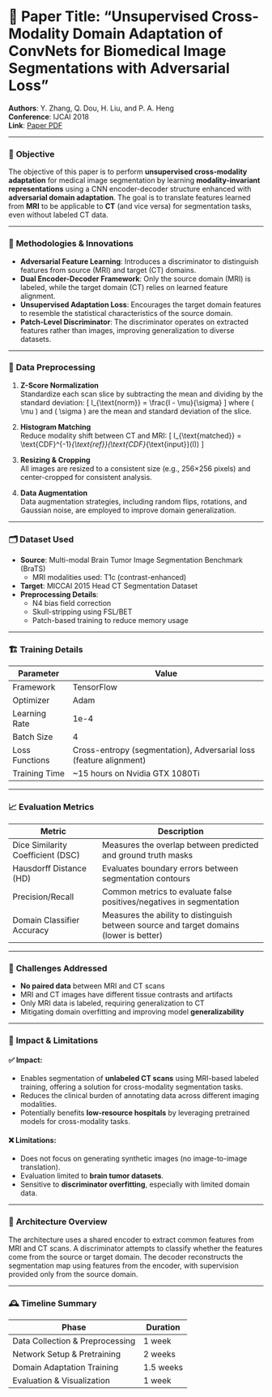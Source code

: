 # 📄 Paper Title: **“Unsupervised Cross-Modality Domain Adaptation of ConvNets for Biomedical Image Segmentations with Adversarial Loss”**  
**Authors**: Y. Zhang, Q. Dou, H. Liu, and P. A. Heng  
**Conference**: IJCAI 2018  
**Link**: [Paper PDF](https://www.ijcai.org/proceedings/2018/0074.pdf)

---

### 🎯 **Objective**  
The objective of this paper is to perform **unsupervised cross-modality adaptation** for medical image segmentation by learning **modality-invariant representations** using a CNN encoder-decoder structure enhanced with **adversarial domain adaptation**. The goal is to translate features learned from **MRI** to be applicable to **CT** (and vice versa) for segmentation tasks, even without labeled CT data.

---

### 🧠 **Methodologies & Innovations**

- **Adversarial Feature Learning**: Introduces a discriminator to distinguish features from source (MRI) and target (CT) domains.
- **Dual Encoder-Decoder Framework**: Only the source domain (MRI) is labeled, while the target domain (CT) relies on learned feature alignment.
- **Unsupervised Adaptation Loss**: Encourages the target domain features to resemble the statistical characteristics of the source domain.
- **Patch-Level Discriminator**: The discriminator operates on extracted features rather than images, improving generalization to diverse datasets.

---

### 🧪 **Data Preprocessing**

1. **Z-Score Normalization**  
Standardize each scan slice by subtracting the mean and dividing by the standard deviation:
   \[
   I_{\text{norm}} = \frac{I - \mu}{\sigma}
   \]
   where \( \mu \) and \( \sigma \) are the mean and standard deviation of the slice.
   
2. **Histogram Matching**  
Reduce modality shift between CT and MRI:
   \[
   I_{\text{matched}} = \text{CDF}^{-1}_{\text{ref}}(\text{CDF}_{\text{input}}(I))
   \]

3. **Resizing & Cropping**  
All images are resized to a consistent size (e.g., 256×256 pixels) and center-cropped for consistent analysis.

4. **Data Augmentation**  
Data augmentation strategies, including random flips, rotations, and Gaussian noise, are employed to improve domain generalization.

---

### 🗂️ **Dataset Used**

- **Source**: Multi-modal Brain Tumor Image Segmentation Benchmark (BraTS)
  - MRI modalities used: T1c (contrast-enhanced)
- **Target**: MICCAI 2015 Head CT Segmentation Dataset
- **Preprocessing Details**:
  - N4 bias field correction
  - Skull-stripping using FSL/BET
  - Patch-based training to reduce memory usage

---

### 🏗️ **Training Details**

| Parameter | Value |
|-----------|-------|
| Framework | TensorFlow |
| Optimizer | Adam |
| Learning Rate | 1e-4 |
| Batch Size | 4 |
| Loss Functions | Cross-entropy (segmentation), Adversarial loss (feature alignment) |
| Training Time | ~15 hours on Nvidia GTX 1080Ti |

---

### 📈 **Evaluation Metrics**

| Metric | Description |
|--------|-------------|
| Dice Similarity Coefficient (DSC) | Measures the overlap between predicted and ground truth masks |
| Hausdorff Distance (HD) | Evaluates boundary errors between segmentation contours |
| Precision/Recall | Common metrics to evaluate false positives/negatives in segmentation |
| Domain Classifier Accuracy | Measures the ability to distinguish between source and target domains (lower is better) |

---

### 🧩 **Challenges Addressed**

- **No paired data** between MRI and CT scans
- MRI and CT images have different tissue contrasts and artifacts
- Only MRI data is labeled, requiring generalization to CT
- Mitigating domain overfitting and improving model **generalizability**

---

### 📌 **Impact & Limitations**

#### ✅ Impact:
- Enables segmentation of **unlabeled CT scans** using MRI-based labeled training, offering a solution for cross-modality segmentation tasks.
- Reduces the clinical burden of annotating data across different imaging modalities.
- Potentially benefits **low-resource hospitals** by leveraging pretrained models for cross-modality tasks.

#### ❌ Limitations:
- Does not focus on generating synthetic images (no image-to-image translation).
- Evaluation limited to **brain tumor datasets**.
- Sensitive to **discriminator overfitting**, especially with limited domain data.

---

### 🧬 **Architecture Overview**

The architecture uses a shared encoder to extract common features from MRI and CT scans. A discriminator attempts to classify whether the features come from the source or target domain. The decoder reconstructs the segmentation map using features from the encoder, with supervision provided only from the source domain.

---

### 🕰️ **Timeline Summary**

| Phase | Duration |
|-------|----------|
| Data Collection & Preprocessing | 1 week |
| Network Setup & Pretraining | 2 weeks |
| Domain Adaptation Training | 1.5 weeks |
| Evaluation & Visualization | 1 week |
